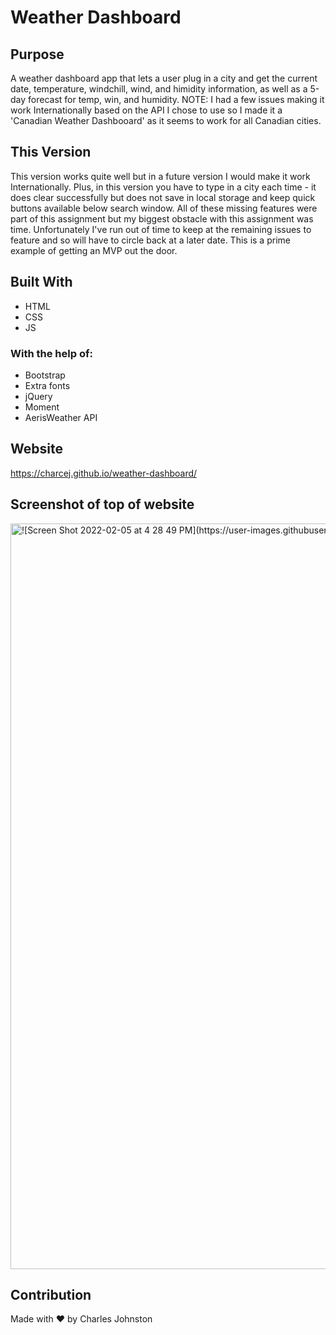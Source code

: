 # Weather Dashboard

## Purpose
A weather dashboard app that lets a user plug in a city and get the current date, temperature, windchill, wind, and himidity information, as well as a 5-day forecast for temp, win, and humidity. NOTE: I had a few issues making it work Internationally based on the API I chose to use so I made it a 'Canadian Weather Dashbooard' as it seems to work for all Canadian cities. 

## This Version
This version works quite well but in a future version I would make it work Internationally. Plus, in this version you have to type in a city each time - it does clear successfully but does not save in local storage and keep quick buttons available below search window. All of these missing features were part of this assignment but my biggest obstacle with this assignment was time. Unfortunately I've run out of time to keep at the remaining issues to feature and so will have to circle back at a later date. This is a prime example of getting an MVP out the door.

## Built With
* HTML
* CSS
* JS
### With the help of:
* Bootstrap
* Extra fonts
* jQuery
* Moment
* AerisWeather API

## Website
https://charcej.github.io/weather-dashboard/

## Screenshot of top of website
<img width="1193" alt="![Screen Shot 2022-02-05 at 4 28 49 PM](https://user-images.githubusercontent.com/94859458/152659636-aeb6c8f6-ff7b-44f6-b1b4-49878b74d056.png)">

## Contribution
Made with ❤️ by Charles Johnston
